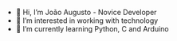 - 👋 Hi, I’m João Augusto - Novice Developer
- 👀 I’m interested in working with technology
- 🌱 I’m currently learning Python, C and Arduino

